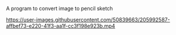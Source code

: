 A program to convert image to pencil sketch


https://user-images.githubusercontent.com/50839663/205992587-affbef73-e220-41f3-aa1f-cc3f198e923b.mp4

